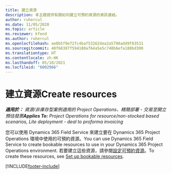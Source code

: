 ```yaml
---
title: 建立資源
description: 本主題提供有關如何建立可預約資源的資訊連結。
author: ruhercul
ms.date: 11/05/2020
ms.topic: article
ms.reviewer: kfend
ms.author: ruhercul
ms.openlocfilehash: ae0b5f9e72fc4baf53262dea2a5798add9f83531
ms.sourcegitcommit: 40f68387f594180af64a5e5c748b6efa188bd300
ms.translationtype: HT
ms.contentlocale: zh-HK
ms.lasthandoff: 05/10/2021
ms.locfileid: "6002966"
---
```

# <a name="create-resources"></a><span data-ttu-id="b1500-103">建立資源</span><span class="sxs-lookup"><span data-stu-id="b1500-103">Create resources</span></span>

<span data-ttu-id="b1500-104">_**適用於：** 資源/非庫存型案例適用的 Project Operations、精簡部署 - 交易至開立預估發票_</span><span class="sxs-lookup"><span data-stu-id="b1500-104">_**Applies To:** Project Operations for resource/non-stocked based scenarios, Lite deployment - deal to proforma invoicing_</span></span>

<span data-ttu-id="b1500-105">您可以使用 Dynamics 365 Field Service 來建立要在 Dynamics 365 Project Operations 環境中使用的可預約資源。</span><span class="sxs-lookup"><span data-stu-id="b1500-105">You can use Dynamics 365 Field Service to create bookable resources to use in your Dynamics 365 Project Operations environment.</span></span> <span data-ttu-id="b1500-106">若要建立這些資源，請參閱[設定可預約資源](/dynamics365/field-service/set-up-bookable-resources)。</span><span class="sxs-lookup"><span data-stu-id="b1500-106">To create these resources, see [Set up bookable resources](/dynamics365/field-service/set-up-bookable-resources).</span></span>


[!INCLUDE[footer-include](../includes/footer-banner.md)]